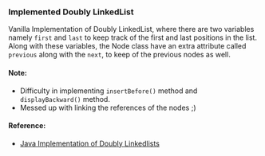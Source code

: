 ### Implemented Doubly LinkedList
Vanilla Implementation of Doubly LinkedList, where there are two variables namely `first` and `last` to keep track of the first and last positions in the list. Along with these variables, the Node class have an extra attribute called `previous` along with the `next`, to keep of the previous nodes as well.

#### Note:
- Difficulty in implementing `insertBefore()` method and `displayBackward()` method.
- Messed up with linking the references of the nodes ;)

#### Reference:
- [Java Implementation of Doubly Linkedlists](https://github.com/wannabemrrobot/becoming-leet/tree/main/courseworks/practical-data-structures-algorithms-in-java/eclipse-workspace/becoming-leet/src/ds/doublylinkedlist)